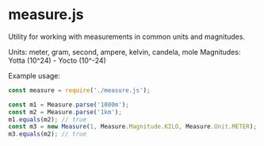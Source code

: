 # measure.js
Utility for working with measurements in common units and magnitudes.

Units: meter, gram, second, ampere, kelvin, candela, mole
Magnitudes: Yotta (10^24) - Yocto (10^-24)

Example usage:
```javascript
const measure = require('./measure.js');

const m1 = Measure.parse('1000m');
const m2 = Measure.parse('1km');
m1.equals(m2); // true
const m3 = new Measure(1, Measure.Magnitude.KILO, Measure.Unit.METER);
m3.equals(m2); // true
```
